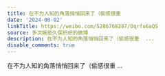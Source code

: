```yaml
---
title: 在不为人知的角落悄悄回来了（偷感很重
date: '2024-08-02'
linkTitle: https://weibo.com/5286768287/Oqrfu6aQS
source: 多次婉拒久保织织的微博
description: 在不为人知的角落悄悄回来了（偷感很重  ...
disable_comments: true
---
```

在不为人知的角落悄悄回来了（偷感很重  ...